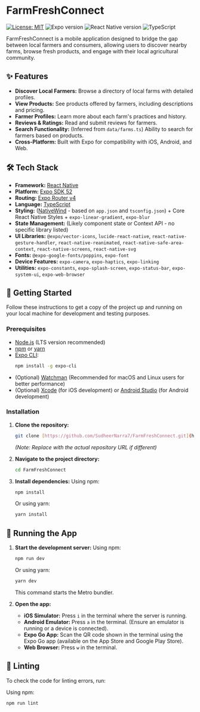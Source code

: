 # FarmFreshConnect

[![License: MIT](https://img.shields.io/badge/License-MIT-yellow.svg)](https://opensource.org/licenses/MIT)
![Expo version](https://img.shields.io/badge/expo-~52.0.33-blue)
![React Native version](https://img.shields.io/badge/react--native-0.76.6-blue)
![TypeScript](https://img.shields.io/badge/typescript-^5.3.3-blue)

FarmFreshConnect is a mobile application designed to bridge the gap between local farmers and consumers, allowing users to discover nearby farms, browse fresh products, and engage with their local agricultural community.

## ✨ Features

* **Discover Local Farmers:** Browse a directory of local farms with detailed profiles.
* **View Products:** See products offered by farmers, including descriptions and pricing.
* **Farmer Profiles:** Learn more about each farm's practices and history.
* **Reviews & Ratings:** Read and submit reviews for farmers.
* **Search Functionality:** (Inferred from `data/farms.ts`) Ability to search for farmers based on products.
* **Cross-Platform:** Built with Expo for compatibility with iOS, Android, and Web.

## 🛠️ Tech Stack

* **Framework:** [React Native](https://reactnative.dev/)
* **Platform:** [Expo SDK 52](https://expo.dev/)
* **Routing:** [Expo Router v4](https://docs.expo.dev/router/introduction/)
* **Language:** [TypeScript](https://www.typescriptlang.org/)
* **Styling:** ([NativeWind](https://www.nativewind.dev/) - based on `app.json` and `tsconfig.json`) + Core React Native Styles + `expo-linear-gradient`, `expo-blur`
* **State Management:** (Likely component state or Context API - no specific library listed)
* **UI Libraries:** `@expo/vector-icons`, `lucide-react-native`, `react-native-gesture-handler`, `react-native-reanimated`, `react-native-safe-area-context`, `react-native-screens`, `react-native-svg`
* **Fonts:** `@expo-google-fonts/poppins`, `expo-font`
* **Device Features:** `expo-camera`, `expo-haptics`, `expo-linking`
* **Utilities:** `expo-constants`, `expo-splash-screen`, `expo-status-bar`, `expo-system-ui`, `expo-web-browser`

## 🚀 Getting Started

Follow these instructions to get a copy of the project up and running on your local machine for development and testing purposes.

### Prerequisites

* [Node.js](https://nodejs.org/) (LTS version recommended)
* [npm](https://www.npmjs.com/) or [yarn](https://yarnpkg.com/)
* [Expo CLI](https://docs.expo.dev/get-started/installation/):
    ```bash
    npm install -g expo-cli
    ```
* (Optional) [Watchman](https://facebook.github.io/watchman/) (Recommended for macOS and Linux users for better performance)
* (Optional) [Xcode](https://developer.apple.com/xcode/) (for iOS development) or [Android Studio](https://developer.android.com/studio) (for Android development)

### Installation

1.  **Clone the repository:**
    ```bash
    git clone [https://github.com/SudheerNarra7/FarmFreshConnect.git](https://github.com/SudheerNarra7/FarmFreshConnect.git)
    ```
    *(Note: Replace with the actual repository URL if different)*

2.  **Navigate to the project directory:**
    ```bash
    cd FarmFreshConnect
    ```

3.  **Install dependencies:**
    Using npm:
    ```bash
    npm install
    ```
    Or using yarn:
    ```bash
    yarn install
    ```

## 🏃 Running the App

1.  **Start the development server:**
    Using npm:
    ```bash
    npm run dev
    ```
    Or using yarn:
    ```bash
    yarn dev
    ```
    This command starts the Metro bundler.

2.  **Open the app:**
    * **iOS Simulator:** Press `i` in the terminal where the server is running.
    * **Android Emulator:** Press `a` in the terminal. (Ensure an emulator is running or a device is connected).
    * **Expo Go App:** Scan the QR code shown in the terminal using the Expo Go app (available on the App Store and Google Play Store).
    * **Web Browser:** Press `w` in the terminal.

## 🧹 Linting

To check the code for linting errors, run:

Using npm:
```bash
npm run lint
